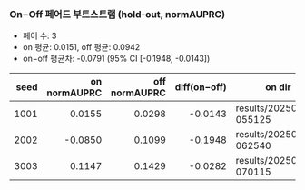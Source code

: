 ### On−Off 페어드 부트스트랩 (hold‑out, normAUPRC)

- 페어 수: 3
- on 평균: 0.0151, off 평균: 0.0942
- on−off 평균차: -0.0791 (95% CI [-0.1948, -0.0143])

| seed | on normAUPRC | off normAUPRC | diff(on−off) | on dir | off dir |
|---:|---:|---:|---:|---|---|
| 1001 | 0.0155 | 0.0298 | -0.0143 | results/20250820-055125 | results/20250819-211913 |
| 2002 | -0.0850 | 0.1099 | -0.1948 | results/20250820-062540 | results/20250819-223551 |
| 3003 | 0.1147 | 0.1429 | -0.0282 | results/20250820-070115 | results/20250819-235102 |
